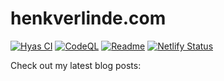 # henkverlinde.com

[![Hyas CI](https://github.com/h-enk/henkverlinde.com/workflows/Hyas%20CI/badge.svg)](https://github.com/h-enk/henkverlinde.com/actions?query=workflow%3A%22Hyas+CI%22)
[![CodeQL](https://github.com/h-enk/henkverlinde.com/workflows/CodeQL/badge.svg)](https://github.com/h-enk/henkverlinde.com/actions?query=workflow%3ACodeQL)
[![Readme](https://github.com/h-enk/henkverlinde.com/workflows/Readme/badge.svg)](https://github.com/h-enk/henkverlinde.com/actions?query=workflow%3AReadme)
[![Netlify Status](https://api.netlify.com/api/v1/badges/410615a7-3f4b-450b-abc6-aa45d0307921/deploy-status)](https://app.netlify.com/sites/henkverlinde/deploys)

Check out my latest blog posts:
<!--START_SECTION:feed-->
<!--END_SECTION:feed-->
